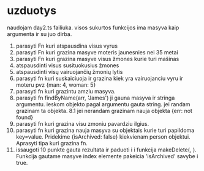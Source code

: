 # uzduotys

naudojam day2.ts failiuka.
visos sukurtos funkcijos ima masyva kaip argumenta ir su juo dirba.

1. parasyti Fn kuri atspausdina visus vyrus
2. parasyti Fn kuri grazina masyve moteris jaunesnies nei 35 metai
3. parasyti Fn kuri grazina masyve visus žmones kurie turi mašinas
4. atspausdinti visus susituokusius žmones
5. atspausdinti visų vairuojančių žmonių lytis
6. parasyti fn kuri suskaiciuoja ir grazina kiek yra vairuojanciu vyru ir moteru
   pvz {man: 4, woman: 5}
7. parasyti fn kuri grazintu amziu masyva.
8. parasyti fn findByName(arr, 'James') ji gauna masyva ir stringa argumentu. ieskom objekto pagal argumentu gauta string. jei randam grazinam ta objekta.
   8.1 jei nerandam grazinam nauja objekta {err: not found}
9. parasyti fn kuri grazina visu zmoniu pavardziu ilgius.
10. parasyti fn kuri grazina nauja masyva su objektais kurie turi papildoma key=value. Pridekime {isArchived: false} kiekvienam person objektui. Aprasyti tipa kuri grazina fn.
11. issaugoti 10 punkte gauta rezultata ir paduoti i i funkcija makeDelete(<arr>, <index>). Funkcija gautame masyve index elemente pakeicia 'isArchived' savybe i true.
